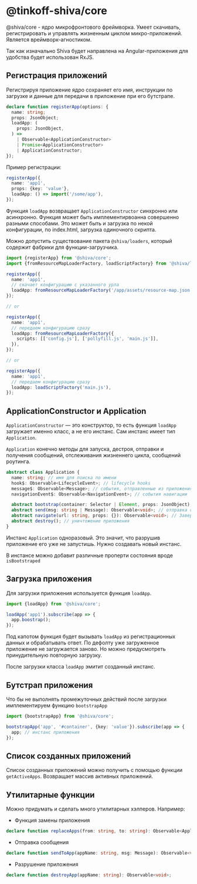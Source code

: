 # @tinkoff-shiva/core

@shiva/core - ядро микрофронтового фреймворка. Умеет скачивать, регистрировать и управлять жизненным циклом
микро-приложений. Является вреймворк-агностиком.

Так как изначально Shiva будет направлена на Angular-приложения для удобства будет использован RxJS.

## Регистрация приложений

Регистрируя приложение ядро сохраняет его имя, инструкции по загрузке и данные для передачи в приложение при его
бутстрапе.

```typescript
declare function registerApp(options: {
  name: string;
  props: JsonObject;
  loadApp: (
    props: JsonObject,
  ) =>
    | Observable<ApplicationConstructor>
    | Promise<ApplicationConstructor>
    | ApplicationConstructor;
});
```

Пример регистрации:

```typescript
registerApp({
  name: 'app1',
  props: {key: 'value'},
  loadApp: () => import('/some/app'),
});
```

Функция `loadApp` возвращает `ApplicationConstructor` синхронно или асинхронно. Функция может быть имплементирвоанна
совершенно разными способами. Это может быть и загрузка по некой конфигурации, по index.html, загрузка одиночного
скрипта.

Можно допустить существование пакета `@shiva/loaders`, который содержит фабрики для функции-загрузчика.

```typescript
import {registerApp} from '@shiva/core';
import {fromResourceMapLoaderFactory, loadScriptFactory} from '@shiva/loaders';

registerApp({
  name: 'app1',
  // скачает конфигурацию с указанного урла
  loadApp: fromResourceMapLoaderFactory('/app/assets/resource-map.json'),
});

// or

registerApp({
  name: 'app1',
  // передаем конфигурацию сразу
  loadApp: fromResourceMapLoaderFactory({
    scripts: [['config.js'], ['pollyfill.js', 'main.js']],
  }),
});

// or

registerApp({
  name: 'app1',
  // передаем конфигурацию сразу
  loadApp: loadScriptFactory('main.js'),
});
```

## ApplicationConstructor и Application

`ApplicationConstructor` — это конструктор, то есть функция `loadApp` загружает именно класс, а не его инстанс. Сам
инстанс имеет тип `Application`.

`Application` конечно методы для запуска, дестроя, отправки и получения сообщений, отслеживания жизненнего цикла,
сообщений роутинга.

```typescript
abstract class Application {
  name: string; // имя для поиска по имени
  hook$: Observable<LifecycleEvent>; // lifecycle hooks
  message$: Observable<Message>; // события, отправленные из приложения
  navigationEvent$: Observable<NavigationEvent>; // события навигации

  abstract bootstrap(container: Selector | Element, props: JsonObject); // запуск приложения
  abstract send(msg: string | Message): Observable<void>; // отправка сообщений с реакцией на доставку
  abstract navigate(url: string, props: {}): Observable<void>; // Завершение на разрешение промиса из Angular Router
  abstract destroy(); // уничтожение приложения
}
```

Инстанс `Application` одноразовый. Это значит, что разрушив приложение его уже не запустишь. Нужно создавать новый
инстанс.

В инстансе можно добавит различные проперти состояния вроде `isBootstraped`

## Загрузка приложения

Для загрузки приложения используется функция `loadApp`.

```typescript
import {loadApp} from '@shiva/core';

loadApp('app1').subscribe(app => {
  app.boostrap();
});
```

Под капотом функция будет вызывать `loadApp` из регистрационных данных и обрабатывать ответ. По дефолту уже загруженное
приложение не загружается заново. Но можно предусмотреть принудительную повторную загрузку.

После загрузки класса `loadApp` эмитит созданный инстанс.

## Бутстрап приложения

Что бы не выполнять промежуточных действий после загрузки имплементируем функцию `bootstrapApp`

```typescript
import {bootstrapApp} from '@shiva/core';

bootstrapApp('app', '#container', {key: 'value'}).subscribe(app => {
  app; // инстанс приложения
});
```

## Список созданных приложений

Список созданных приложений можно получить с помощью функции `getActiveApps`. Возвращает массив активных приложений.

## Утилитарные функции

Можно придумать и сделать много утилитарных хэлперов. Например:

- Функция замены приложения

```typescript
declare function replaceApps(from: string, to: string): Observable<Application>;
```

- Отправка сообщения

```typescript
declare function sendToApp(appName: string, msg: Message): Observable<void>;
```

- Разрушение приложения

```typescript
declare function destroyApp(appName: string): Observable<void>;
```
